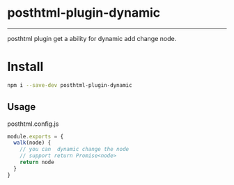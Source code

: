 # posthtml-plugin-dynamic

------------------------

posthtml plugin get a ability for dynamic add change node.

# Install

```sh
npm i --save-dev posthtml-plugin-dynamic
```

## Usage

posthtml.config.js

```js
module.exports = {
  walk(node) {
    // you can  dynamic change the node
    // support return Promise<node>
    return node
  }
} 
```

